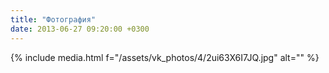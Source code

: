 ```yaml
---
title: "Фотография"
date: 2013-06-27 09:20:00 +0300
---
```



{% include media.html f="/assets/vk_photos/4/2ui63X6I7JQ.jpg" alt="" %}
